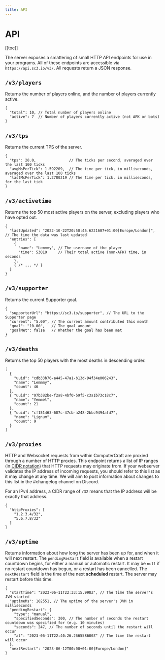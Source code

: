 ```yaml
---
title: API
---
```


# API

[[toc]]

The server exposes a smattering of small HTTP API endpoints for use in your programs. All of these endpoints are
accessible via `https://api.sc3.io/v3/`. All requests return a JSON response.

## `/v3/players`

Returns the number of players online, and the number of players currently active.

```json5
{
  "total": 10, // Total number of players online
  "active": 7  // Number of players currently active (not AFK or bots)
}
```

## `/v3/tps`

Returns the current TPS of the server.

```json5
{
  "tps": 20.0,               // The ticks per second, averaged over the last 100 ticks
  "avgMsPerTick": 1.592209,  // The time per tick, in milliseconds, averaged over the last 100 ticks
  "lastMsPerTick": 1.2700219 // The time per tick, in milliseconds, for the last tick
}
```

## `/v3/activetime`

Returns the top 50 most active players on the server, excluding players who have opted out.

```json5
{
  "lastUpdated": "2022-10-22T20:50:45.6221607+01:00[Europe/London]", // The time the data was last updated
  "entries": [
    {
      "name": "Lemmmy", // The username of the player
      "time": 53010     // Their total active (non-AFK) time, in seconds
    },
    { /* ... */ }
  ]
} 
```

## `/v3/supporter`

Returns the current Supporter goal.

```json5
{
  "supporterUrl": "https://sc3.io/supporter", // The URL to the Supporter page
  "current": "5.00", // The current amount contributed this month
  "goal": "10.00",   // The goal amount
  "goalMet": false   // Whether the goal has been met
} 
```

## `/v3/deaths`

Returns the top 50 players with the most deaths in descending order.

```json5
[
  { 
    "uuid": "cdb33b76-a445-47a1-b13d-94f34e006243",
    "name": "Lemmmy",
    "count": 46
  },
  { "uuid": "07b382be-f2a8-4bf0-b9f5-c3a1b73c18c7",
    "name": "Yemmel",
    "count": 21
  },
  { "uuid": "cf151463-687c-47cb-a248-2bbc9494afd7",
    "name": "Lignum",
    "count": 9
  }
]
```

## `/v3/proxies`

HTTP and Websocket requests from within ComputerCraft are proxied through a number of HTTP proxies. This endpoint 
returns a list of IP ranges (in 
[CIDR notation](https://en.wikipedia.org/wiki/Classless_Inter-Domain_Routing#CIDR_notation)) that HTTP requests may
originate from. If your webserver validates the IP address of incoming requests, you should refer to this list as it may
change at any time. We will aim to post information about changes to this list in the #changelog channel on Discord.

For an IPv4 address, a CIDR range of `/32` means that the IP address will be exactly that address.

```json5
{
  "httpProxies": [
    "1.2.3.4/32",
    "5.6.7.8/32"
  ]
}
```

## `/v3/uptime`

Returns information about how long the server has been up for, and when it will next restart. The `pendingRestart` field
is available when a restart countdown begins, for either a manual or automatic restart. It may be `null` if no restart
countdown has begun, or a restart has been cancelled. The `nextRestart` field is the time of the next **scheduled**
restart. The server may restart before this time.

```json5
{
  "startTime": "2023-06-11T22:33:15.998Z", // The time the server's JVM started
  "uptimeMs": 182551, // The uptime of the server's JVM in milliseconds
  "pendingRestart": {
    "type": "manual",
    "specifiedSeconds": 300, // The number of seconds the restart countdown was specified for (e.g. 10 minutes)
    "seconds": 247, // The number of seconds until the restart will occur
    "at": "2023-06-11T22:40:26.266558600Z" // The time the restart will occur
  },
  "nextRestart": "2023-06-12T00:00+01:00[Europe/London]"
}
```

